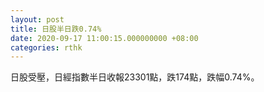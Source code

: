 ```yaml
---
layout: post
title: 日股半日跌0.74%
date: 2020-09-17 11:00:15.000000000 +08:00
categories: rthk
---
```


日股受壓，日經指數半日收報23301點，跌174點，跌幅0.74%。
